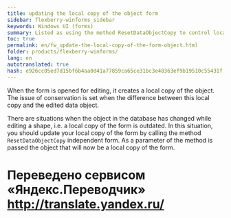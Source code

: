 ```yaml
--- 
title: updating the local copy of the object form 
sidebar: flexberry-winforms_sidebar 
keywords: Windows UI (forms) 
summary: Listed as using the method ResetDataObjectCopy to control local to the form a copy of the object 
toc: true 
permalink: en/fw_update-the-local-copy-of-the-form-object.html 
folder: products/flexberry-winforms/ 
lang: en 
autotranslated: true 
hash: e926cc05ed7d15bf6b4aa0d41a77859ca65ce31bc3e48363ef9b19510c55431f 
--- 
```


When the form is opened for editing, it creates a local copy of the object. The issue of conservation is set when the difference between this local copy and the edited data object. 

There are situations when the object in the database has changed while editing a shape, i.e. a local copy of the form is outdated. In this situation, you should update your local copy of the form by calling the method `ResetDataObjectCopy` independent form. As a parameter of the method is passed the object that will now be a local copy of the form. 




 # Переведено сервисом «Яндекс.Переводчик» http://translate.yandex.ru/